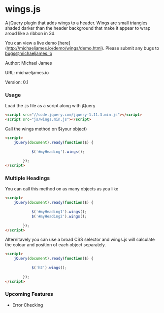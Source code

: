 # wings.js
A jQuery plugin that adds wings to a header.
Wings are small triangles shaded darker than the header background that make it appear to wrap aroud like a ribbon in 3d.

You can view a live demo [here] (http://michaeljames.io/demo/wings/demo.html). Please submit any bugs to bugs@michaeljames.io

Author: Michael James

URL: michaeljames.io

Version: 0.1


### Usage

Load the .js file as a script along with jQuery
```html
<script src="//code.jquery.com/jquery-1.11.3.min.js"></script>
<script src="js/wings.min.js"></script>
```

Call the wings method on $(your object)
```html
<script>
	jQuery(document).ready(function($) {
          
        	$('#myHeading').wings();
          
        });
</script>
```

### Multiple Headings
You can call this method on as many objects as you like
```html
<script>
	jQuery(document).ready(function($) {
          
        	$('#myHeading1').wings();
        	$('#myHeading2').wings();
          
        });
</script>
```

Alternitavely you can use a broad CSS selector and wings.js will calculate the colour and position of each object separately.
```html
<script>
	jQuery(document).ready(function($) {
          
        	$('h2').wings();
   
        });
</script>
```

### Upcoming Features
* Error Checking
